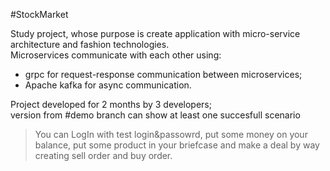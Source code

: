 #StockMarket  

Study project, whose purpose is create application with micro-service architecture and fashion technologies.  
Microservices communicate with each other using:  
* grpc for request-response communication between microservices;  
* Apache kafka for async communication.  

Project developed for 2 months by 3 developers;  
version from #demo branch can show at least one succesfull scenario  
> You can LogIn with test login&passowrd, put some money on your balance, put some product in your briefcase and make a deal by way creating sell order and buy order.

